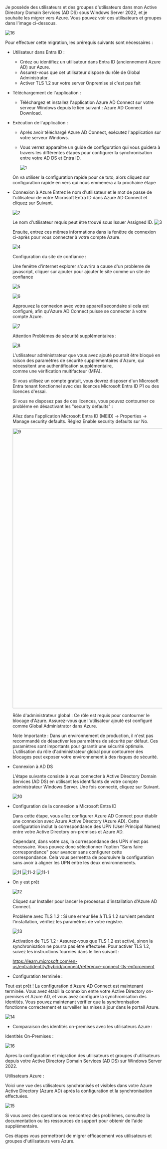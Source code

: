Je possède des utilisateurs et des groupes d'utilisateurs dans mon Active Directory Domain Services (AD DS) sous Windows Server 2022, et je souhaite les migrer vers Azure. Vous pouvez voir ces utilisateurs et groupes dans l'image ci-dessous.

![16](https://github.com/user-attachments/assets/8c1ebde5-9787-49ba-b2ce-c41ba3b60b73)

Pour effectuer cette migration, les prérequis suivants sont nécessaires :

- Utilisateur dans Entra ID :

    - Créez ou identifiez un utilisateur dans Entra ID (anciennement Azure AD) sur Azure.
    - Assurez-vous que cet utilisateur dispose du rôle de Global Administrator.
    - Activer TLS 1.2 sur votre server Onpremise si c'est pas fait

- Téléchargement de l'application :

    - Téléchargez et installez l'application Azure AD Connect sur votre serveur Windows depuis le lien suivant : Azure AD Connect Download.

- Exécution de l'application :

    - Après avoir téléchargé Azure AD Connect, exécutez l'application sur votre serveur Windows.
    - Vous verrez apparaître un guide de configuration qui vous guidera à travers les différentes étapes pour configurer la synchronisation entre votre AD DS et Entra ID.

      ![1](https://github.com/user-attachments/assets/271e419c-ff39-4d20-9304-ab58048ace7b)

  On va utiliser la configuration rapide pour ce tuto, alors cliquez sur configuration rapide en vers qui nous emmenera a la  prochaine étape

- Connexion à Azure
    Entrez le nom d'utilisateur et le mot de passe de l'utilisateur de votre Microsoft Entra ID dans Azure AD Connect et cliquez sur Suivant.

  ![2](https://github.com/user-attachments/assets/f437bd3a-076d-48d6-a417-01976aecebc9)

  Le nom d'utilisateur requis peut être trouvé sous Issuer Assigned ID.
  ![3](https://github.com/user-attachments/assets/8f22fa13-89c9-4e3f-b1a3-fd90d8098d68)
  
  Ensuite, entrez ces mêmes informations dans la fenêtre de connexion ci-après pour vous connecter à votre compte Azure.

  ![4](https://github.com/user-attachments/assets/48fc49ab-920b-4d9d-afa5-eb06eca76174)

    Configuration du site de confiance  :
  
  Une fenêtre d'internet explorer s'ouvrira a cause d'un probleme de javascript, cliquer sur ajouter pour ajouter le site comme un site de confiance

  ![5](https://github.com/user-attachments/assets/cf2fcb2b-767a-4f31-b89f-7b320e0b7b09)
    
  ![6](https://github.com/user-attachments/assets/5c993cce-88d7-47ea-9157-86d7b9ec783c)

  Approuvez la connexion avec votre appareil secondaire si cela est configuré, afin qu'Azure AD Connect puisse se connecter à votre compte Azure.

  ![7](https://github.com/user-attachments/assets/65bc24c7-e39a-4865-b310-3e823eec6e41)

  Attention Problèmes de sécurité supplémentaires :
  
  ![8](https://github.com/user-attachments/assets/e2f40b4f-ccc7-401f-b3bf-d9bafcdf5d0b)
  
  L'utilisateur administrateur que vous avez ajouté pourrait être bloqué en raison des paramètres de sécurité supplémentaires d'Azure, qui nécessitent une authentification supplémentaire,     
      comme une vérification multifacteur (MFA).
      
  Si vous utilisez un compte gratuit, vous devrez disposer d'un Microsoft Entra tenant fonctionnel avec des licences Microsoft Entra ID P1 ou des licences d'essai.

  Si vous ne disposez pas de ces licences, vous pouvez contourner ce problème en désactivant les "security defaults" :

  Allez dans l'application Microsoft Entra ID (MEID) -> Properties -> Manage security defaults.
        Réglez Enable security defaults sur No.
     
  <img width="897" alt="9" src="https://github.com/user-attachments/assets/a14908f9-66c4-48c2-a491-a844361edded">

   Rôle d'administrateur global : Ce rôle est requis pour contourner le blocage d'Azure. Assurez-vous que l'utilisateur ajouté est configuré comme Global Administrator dans Azure.

    Note Importante : Dans un environnement de production, il n'est pas recommandé de désactiver les paramètres de sécurité par défaut. Ces paramètres sont importants pour garantir une sécurité 
    optimale. L'utilisation du rôle d'administrateur global pour contourner des blocages peut exposer votre environnement à des risques de sécurité.

  
- Connexion à AD DS

    L'étape suivante consiste à vous connecter à Active Directory Domain Services (AD DS) en utilisant les identifiants de votre compte administrateur Windows Server. Une fois connecté, cliquez sur Suivant.

    ![10](https://github.com/user-attachments/assets/dfb00f64-e185-45e0-b569-32e9318f779a)

- Configuration de la connexion a Microsoft Entra ID

    Dans cette étape, vous allez configurer Azure AD Connect pour établir une connexion avec Azure Active Directory (Azure AD). Cette configuration inclut la correspondance des UPN (User 
    Principal Names) entre votre Active Directory on-premises et Azure AD.

    Cependant, dans votre cas, la correspondance des UPN n'est pas nécessaire. Vous pouvez donc sélectionner l'option "Sans faire correspondance" pour avancer sans configurer cette         
    correspondance. Cela vous permettra de poursuivre la configuration sans avoir à aligner les UPN entre les deux environnements.

    ![11](https://github.com/user-attachments/assets/47f00dc7-048a-423e-9c4b-62df12e9da47)
    ![11-2](https://github.com/user-attachments/assets/9f2fdafd-3720-4fb2-b5ee-5a8cc469bc31)
    ![11-1](https://github.com/user-attachments/assets/71ea33e3-f294-40c0-b7c5-7127cb002f73)

- On y est prêt

    ![12](https://github.com/user-attachments/assets/3d15c46b-8416-4798-b8c3-9200e7a27a6c)

    Cliquez sur Installer pour lancer le processus d'installation d'Azure AD Connect.

    Problème avec TLS 1.2 : Si une erreur liée à TLS 1.2 survient pendant l'installation, vérifiez les paramètres de votre registre.

  ![13](https://github.com/user-attachments/assets/08bcc78c-5d14-4e27-ab75-e0788a7e0e08)
  
    Activation de TLS 1.2 : Assurez-vous que TLS 1.2 est activé, sinon la synchronisation ne pourra pas être effectuée. Pour activer TLS 1.2, suivez les instructions fournies dans le lien 
    suivant :
    
  https://learn.microsoft.com/en-us/entra/identity/hybrid/connect/reference-connect-tls-enforcement

- Configuration terminée :

Tout est prêt ! La configuration d'Azure AD Connect est maintenant terminée. Vous avez établi la connexion entre votre Active Directory on-premises et Azure AD, et vous avez configuré la synchronisation des identités. Vous pouvez maintenant vérifier que la synchronisation fonctionne correctement et surveiller les mises à jour dans le portail Azure.

![14](https://github.com/user-attachments/assets/82959490-c333-4d5b-9a42-5b94219fd619)

- Comparaison des identités on-premises avec les utilisateurs Azure :

Identités On-Premises :

  ![16](https://github.com/user-attachments/assets/807aee93-85a9-490a-86e1-2d29ff4dd49b)
  

Apres la  configuration et migration des utilisateurs et groupes d'utilisateurs depuis votre Active Directory Domain Services (AD DS) sur Windows Server 2022.

Utilisateurs Azure :

Voici une vue des utilisateurs synchronisés et visibles dans votre Azure Active Directory (Azure AD) après la configuration et la synchronisation effectuées.

  ![15](https://github.com/user-attachments/assets/3b4b0a4d-9a19-4ad6-8a57-5c3958cfc5d3)


    
Si vous avez des questions ou rencontrez des problèmes, consultez la documentation ou les ressources de support pour obtenir de l'aide supplémentaire.










      
      




      
Ces étapes vous permettront de migrer efficacement vos utilisateurs et groupes d'utilisateurs vers Azure.
